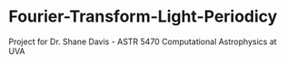 # Fourier-Transform-Light-Periodicy
Project for Dr. Shane Davis - ASTR 5470 Computational Astrophysics at UVA 

